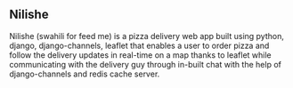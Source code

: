 ## Nilishe
 Nilishe (swahili for feed me) is a pizza delivery web app built using python, django, django-channels, leaflet that enables a user to order pizza and follow the delivery updates in real-time on a map thanks to leaflet while communicating with the delivery guy through in-built chat with the help of django-channels and redis cache server.